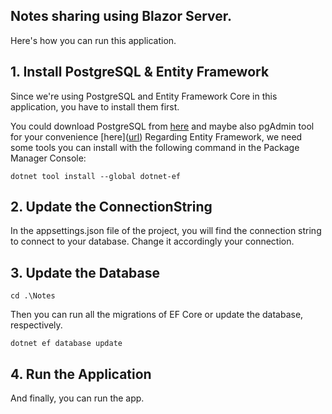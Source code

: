 ## Notes sharing using Blazor Server.
Here's how you can run this application.

## 1. Install PostgreSQL & Entity Framework
Since we're using PostgreSQL and Entity Framework Core in this application, you have to install them first.

You could download PostgreSQL from [here]([url](https://www.postgresql.org/)) 
and maybe also pgAdmin tool for your convenience [here]([url](https://www.pgadmin.org/download/. )) 
Regarding Entity Framework, we need some tools you can install with the following command in the Package Manager Console:

`dotnet tool install --global dotnet-ef`

## 2. Update the ConnectionString
In the appsettings.json file of the project, you will find the connection string to connect to your database. 
Change it accordingly your connection.

## 3. Update the Database

`cd .\Notes`

Then you can run all the migrations of EF Core or update the database, respectively.

`dotnet ef database update`

## 4. Run the Application
And finally, you can run the app.
